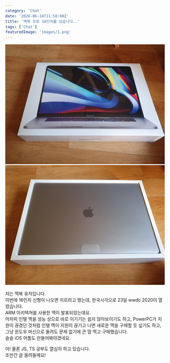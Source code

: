 ```yaml
---
category: 'Chat'
date: '2020-06-24T11:58:00Z'
title: '맥북 프로 16인치를 샀습니다..'
tags: ['Chat']
featuredImage: 'images/1.png'
---
```


![오픈 전](images/1.png)
![오픈 후](images/2.png)

저는 맥북 유저입니다.  
이번에 16인치 신형이 나오면 지르려고 했는데, 한국시각으로 23일 wwdc 2020이 열렸습니다.  
ARM 아키텍쳐를 사용한 맥이 발표되었는데요.  
어차피 인텔 맥을 성능 상으로 바로 이기기는 쉽지 않아보이기도 하고, PowerPC가 지원이 끊겼던 것처럼
인텔 맥이 지원이 끊기고 나면 새로운 맥을 구매할 듯 싶기도 하고, 그냥 윈도우 머신으로 돌려도 문제 없기에
큰 맘 먹고 구매했습니다.  
슬슬 iOS 어플도 만들어봐야겠네요.

아! 물론 JS, TS 공부도 열심히 하고 있습니다.  
조만간 글 올려둘께요!
